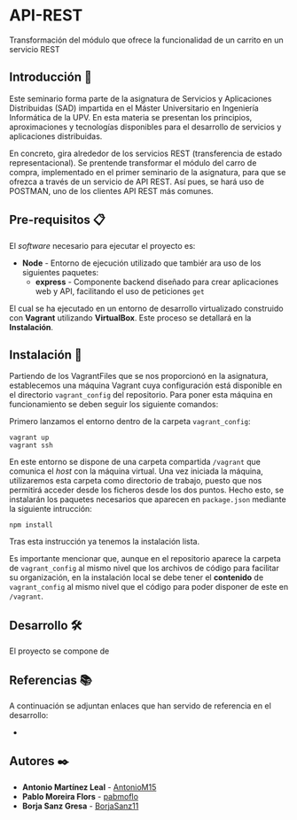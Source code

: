 # API-REST

Transformación del módulo que ofrece la funcionalidad de un carrito en un servicio REST


## Introducción 🚀

Este seminario forma parte de la asignatura de Servicios y Aplicaciones Distribuidas (SAD) impartida en el Máster Universitario en Ingeniería Informática de la UPV. En esta materia se presentan los principios, aproximaciones y tecnologías disponibles para el desarrollo de servicios y aplicaciones distribuidas. 

En concreto, gira alrededor de los servicios REST (transferencia de estado representacional). Se prentende transformar el módulo del carro de compra, implementado en el primer seminario de la asignatura, para que se ofrezca a través de un servicio de API REST. Así pues, se hará uso de POSTMAN, uno de los clientes API REST más comunes.


## Pre-requisitos 📋

El *software* necesario para ejecutar el proyecto es:

* **Node** - Entorno de ejecución utilizado que tambiér ara uso de los siguientes paquetes:
  * **express** - Componente backend diseñado para crear aplicaciones web y API, facilitando el uso de peticiones `get`

El cual se ha ejecutado en un entorno de desarrollo virtualizado construido con **Vagrant** utilizando **VirtualBox**. Este proceso se detallará en la **Instalación**.

## Instalación 🔧

Partiendo de los VagrantFiles que se nos proporcionó en la asignatura, establecemos una máquina Vagrant cuya configuración está disponible en el directorio `vagrant_config` del repositorio. Para poner esta máquina en funcionamiento se deben seguir los siguiente comandos:

Primero lanzamos el entorno dentro de la carpeta `vagrant_config`:
```
vagrant up
vagrant ssh
```

En este entorno se dispone de una carpeta compartida `/vagrant` que comunica el _host_ con la máquina virtual. Una vez iniciada la máquina, utilizaremos esta carpeta como directorio de trabajo, puesto que nos permitirá acceder desde los ficheros desde los dos puntos. Hecho esto, se instalarán los paquetes necesarios que aparecen en `package.json` mediante la siguiente intrucción:
```
npm install
```

Tras esta instrucción ya tenemos la instalación lista. 

Es importante mencionar que, aunque en el repositorio aparece la carpeta de `vagrant_config` al mismo nivel que los archivos de código para facilitar su organización, en la instalación local se debe tener el **contenido** de `vagrant_config` al mismo nivel que el código para poder disponer de este en `/vagrant`.


## Desarrollo 🛠️
El proyecto se compone de 




## Referencias 📚

A continuación se adjuntan enlaces que han servido de referencia en el desarrollo:

* 

## Autores ✒️

* **Antonio Martínez Leal** - [AntonioM15](https://github.com/AntonioM15)
* **Pablo Moreira Flors** - [pabmoflo](https://github.com/pabmoflo)
* **Borja Sanz Gresa** - [BorjaSanz11](https://github.com/BorjaSanz11)

